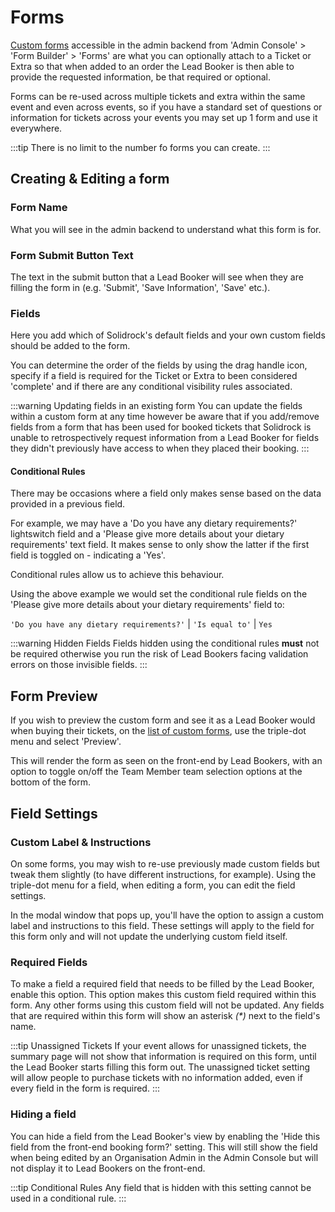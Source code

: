 # Forms

[Custom forms](https://events.solidrock.io/admin/form-builder/forms) accessible in the admin backend from 'Admin Console' > 'Form Builder' > 'Forms' are what you can optionally attach to a Ticket or Extra so that when added to an order the Lead Booker is then able to provide the requested information, be that required or optional.

Forms can be re-used across multiple tickets and extra within the same event and even across events, so if you have a standard set of questions or information for tickets across your events you may set up 1 form and use it everywhere.

:::tip
There is no limit to the number fo forms you can create.
:::

## Creating & Editing a form

### Form Name

What you will see in the admin backend to understand what this form is for.

### Form Submit Button Text

The text in the submit button that a Lead Booker will see when they are filling the form in (e.g. 'Submit', 'Save Information', 'Save' etc.).

### Fields

Here you add which of Solidrock's default fields and your own custom fields should be added to the form. 

You can determine the order of the fields by using the drag handle icon, specify if a field is required for the Ticket or Extra to been considered 'complete' and if there are any conditional visibility rules associated.

:::warning Updating fields in an existing form
You can update the fields within a custom form at any time however be aware that if you add/remove fields from a form that has been used for booked tickets that Solidrock is unable to retrospectively request information from a Lead Booker for fields they didn't previously have access to when they placed their booking.
:::

#### Conditional Rules

There may be occasions where a field only makes sense based on the data provided in a previous field.

For example, we may have a 'Do you have any dietary requirements?' lightswitch field and a 'Please give more details about your dietary requirements' text field. It makes sense to only show the latter if the first field is toggled on - indicating a 'Yes'.

Conditional rules allow us to achieve this behaviour.

Using the above example we would set the conditional rule fields on the 'Please give more details about your dietary requirements' field to:

`'Do you have any dietary requirements?'`  |  `'Is equal to'`  |  `Yes`

:::warning Hidden Fields
Fields hidden using the conditional rules **must** not be required otherwise you run the risk of Lead Bookers facing validation errors on those invisible fields.
:::

## Form Preview
If you wish to preview the custom form and see it as a Lead Booker would when buying their tickets, on the [list of custom forms](https://events.solidrock.io/admin/form-builder/forms), use the triple-dot menu and select 'Preview'.

This will render the form as seen on the front-end by Lead Bookers, with an option to toggle on/off the Team Member team selection options at the bottom of the form.

## Field Settings
### Custom Label & Instructions
On some forms, you may wish to re-use previously made custom fields but tweak them slightly (to have different instructions, for example).
Using the triple-dot menu for a field, when editing a form, you can edit the field settings.

In the modal window that pops up, you'll have the option to assign a custom label and instructions to this field.
These settings will apply to the field for this form only and will not update the underlying custom field itself.

### Required Fields
To make a field a required field that needs to be filled by the Lead Booker, enable this option. 
This option makes this custom field required within this form. Any other forms using this custom field will not be updated.
Any fields that are required within this form will show an asterisk _(*)_ next to the field's name.

:::tip Unassigned Tickets
If your event allows for unassigned tickets, the summary page will not show that information is required on this form, until the Lead Booker starts filling this form out.
The unassigned ticket setting will allow people to purchase tickets with no information added, even if every field in the form is required.
:::

### Hiding a field
You can hide a field from the Lead Booker's view by enabling the 'Hide this field from the front-end booking form?' setting.
This will still show the field when being edited by an Organisation Admin in the Admin Console but will not display it to Lead Bookers on the front-end.

:::tip Conditional Rules 
Any field that is hidden with this setting cannot be used in a conditional rule.
:::